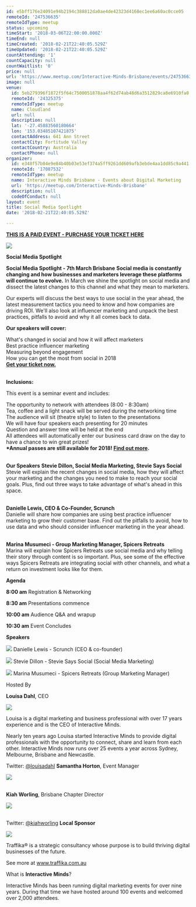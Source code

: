 ```yaml
---
id: e5bff176e24091e94b2194c388812da0ae4de42323d4168ec1ee6a60ac0cce05
remoteId: '247536635'
remoteIdType: meetup
status: upcoming
timeStart: '2018-03-06T22:00:00.000Z'
timeEnd: null
timeCreated: '2018-02-21T22:40:05.529Z'
timeUpdated: '2018-02-21T22:40:05.529Z'
countAttending: '1'
countCapacity: null
countWaitlist: '0'
price: null
url: 'https://www.meetup.com/Interactive-Minds-Brisbane/events/247536635/'
image: null
venue:
  id: 5eb279396f1872f5f64c7500051878aa4f62d74ab48d6a3512829ca8e6910fa0
  remoteId: '24325375'
  remoteIdType: meetup
  name: Cloudland
  url: null
  description: null
  lat: '-27.45883560180664'
  lon: '153.03485107421875'
  contactAddress: 641 Ann Street
  contactCity: Fortitude Valley
  contactCountry: Australia
  contactPhone: null
organizer:
  id: e348f57b04e9e84b40b03e53ef374a5ff9261dd609afb3ebde4aa1dd85c9a441
  remoteId: '17087532'
  remoteIdType: meetup
  name: Interactive Minds Brisbane - Events about Digital Marketing
  url: 'https://meetup.com/Interactive-Minds-Brisbane'
  description: null
  codeOfConduct: null
layout: event
title: Social Media Spotlight
date: '2018-02-21T22:40:05.529Z'

---
```

<p><b><a href="https://www.interactiveminds.com/events/details/interactive-minds-brisbane-presents-social-media-spotlight"> THIS IS A PAID EVENT - PURCHASE YOUR TICKET HERE </a></b></p> <p><img src="https://res.cloudinary.com/startup-grind/image/upload/c_fill,f_auto,g_center,h_150,q_auto:good,w_150/v1/softlayer0/80135C1/media/v1/AUTH_d0619b05-07fc-49f0-8249-da585ea45ce5/interactiveminds/events/Brisbane_square_ohSRcs5.jpg" /></p> <p><b>Social Media Spotlight</b></p> <p><b>Social Media Spotlight - 7th March Brisbane</b> <b>Social media is constantly changing and how businesses and marketers leverage these platforms will continue to evolve.</b> In March we shine the spotlight on social media and dissect the latest changes to this channel and what they mean to marketers.</p> <p>Our experts will discuss the best ways to use social in the year ahead, the latest measurement tactics you need to know and how companies are driving ROI. We'll also look at influencer marketing and unpack the best practices, pitfalls to avoid and why it all comes back to data.</p> <p><b>Our speakers will cover:</b></p> <p>What's changed in social and how it will affect marketers<br/>Best practice influencer marketing<br/>Measuring beyond engagement<br/>How you can get the most from social in 2018<br/><a href="https://www.interactiveminds.com/events/details/interactive-minds-brisbane-presents-social-media-spotlight#react-event-purchase-root"><b>Get your ticket now.</b></a></p> <p><br/><b>Inclusions:</b></p> <p>This event is a seminar event and includes: </p> <p>The opportunity to network with attendees (8:00 - 8:30am)<br/>Tea, coffee and a light snack will be served during the networking time<br/>The audience will sit (theatre style) to listen to the presentations<br/>We will have four speakers each presenting for 20 minutes<br/>Question and answer time will be held at the end<br/>All attendees will automatically enter our business card draw on the day to have a chance to win great prizes!<br/><b>*Annual passes are still available for 2018! <a href="https://www.interactiveminds.com/annual-passes/brisbane-annual-passes/">Find out more</a>.</b></p> <p><b><br/>Our Speakers</b> <b>Stevie Dillon, Social Media Marketing, Stevie Says Social<br/></b>Stevie will explain the recent changes in social media, how they will affect your marketing and the changes you need to make to reach your social goals. Plus, find out three ways to take advantage of what's ahead in this space. </p> <p><br/><b>Danielle Lewis, CEO &amp; Co-Founder, Scrunch<br/></b>Danielle will share how companies are using best practice influencer marketing to grow their customer base. Find out the pitfalls to avoid, how to use data and who should consider influencer marketing in the year ahead.</p> <p><br/><b>Marina Musumeci - Group Marketing Manager, Spicers Retreats<br/></b>Marina will explain how Spicers Retreats use social media and why telling their story through content is so important. Plus, see some of the effective ways Spicers Retreats are integrating social with other channels, and what a return on investment looks like for them.</p> <p><b>Agenda</b></p> <p><b>8:00 am</b> Registration &amp; Networking</p> <p><b>8:30 am</b> Presentations commence</p> <p><b>10:00 am</b> Audience Q&amp;A and wrapup</p> <p><b>10:30 am</b> Event Concludes</p> <p><b>Speakers</b></p> <p><img src="https://res.cloudinary.com/startup-grind/image/upload/c_fill,f_auto,g_center,h_150,q_auto:good,w_150/v1/softlayer0/80135C1/media/v1/AUTH_d0619b05-07fc-49f0-8249-da585ea45ce5/interactiveminds/events/Danielle_K4yI4N1.jpg" /> Danielle Lewis - Scrunch (CEO &amp; co-founder)</p> <p><img src="https://res.cloudinary.com/startup-grind/image/upload/c_fill,f_auto,g_center,h_150,q_auto:good,w_150/v1/softlayer0/80135C1/media/v1/AUTH_d0619b05-07fc-49f0-8249-da585ea45ce5/interactiveminds/events/Stevie_shteZLF.jpg" /> Stevie Dillon - Stevie Says Social (Social Media Marketing)</p> <p><img src="https://res.cloudinary.com/startup-grind/image/upload/c_fill,f_auto,g_center,h_150,q_auto:good,w_150/v1/softlayer0/80135C1/media/v1/AUTH_d0619b05-07fc-49f0-8249-da585ea45ce5/interactiveminds/events/Marina_lokfF85.jpg" /> Marina Musumeci - Spicers Retreats (Group Marketing Manager)</p> <p>Hosted By</p> <p><b>Louisa Dahl</b>, CEO</p> <p><img src="https://res.cloudinary.com/startup-grind/image/upload/c_fill,f_auto,g_center,h_700,q_auto:good,w_700/v1/softlayer0/80135C1/media/v1/AUTH_d0619b05-07fc-49f0-8249-da585ea45ce5/interactiveminds/avatars/LouisaDahl_Headshot2017.jpg" /></p> <p>Louisa is a digital marketing and business professional with over 17 years experience and is the CEO of Interactive Minds.</p> <p>Nearly ten years ago Louisa started Interactive Minds to provide digital professionals with the opportunity to connect, share and learn from each other. Interactive Minds now runs over 25 events a year across Sydney, Melbourne, Brisbane and Newcastle.</p> <p>

Twitter: <a href="http://twitter.com/louisadahl">@louisadahl</a> <b>Samantha Horton</b>, Event Manager</p> <p><img src="https://res.cloudinary.com/startup-grind/image/upload/c_fill,f_auto,g_center,h_700,q_auto:good,w_700/v1/softlayer0/80135C1/media/v1/AUTH_d0619b05-07fc-49f0-8249-da585ea45ce5/interactiveminds/avatars/samantha_horton.jpg" /></p> <p><br/><b>Kiah Worling</b>, Brisbane Chapter Director</p> <p><img src="https://res.cloudinary.com/startup-grind/image/upload/c_fill,f_auto,g_center,h_700,q_auto:good,w_700/v1/softlayer0/80135C1/media/v1/AUTH_d0619b05-07fc-49f0-8249-da585ea45ce5/interactiveminds/avatars/kiah_worling_FFOjrDL.jpg" /></p> <p><br/>Twitter: <a href="http://twitter.com/kiahworling">@kiahworling</a> <b>Local Sponsor</b></p> <p><a href="http://www.traffika.com.au"> <img src="https://res.cloudinary.com/startup-grind/image/upload/c_fill,f_auto,g_center,h_60,q_auto:good/v1/softlayer0/80135C1/media/v1/AUTH_d0619b05-07fc-49f0-8249-da585ea45ce5/interactiveminds/sponsors/Traffika_S_REV_%C2%AE_200x200.jpg" /> </a></p> <p>Traffika® is a strategic consultancy whose purpose is to build thriving digital businesses of the future.</p> <p>See more at www.traffika.com.au</p> <p>What is <b>Interactive Minds</b>?</p> <p>Interactive Minds has been running digital marketing events for over nine years. During that time we have hosted around 100 events and welcomed over 2,000 attendees.</p>
